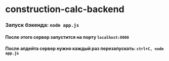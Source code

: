 # construction-calc-backend

### Запуск бэкенда: `node app.js`
#### После этого сервер запустится на порту `localhost:8000`
#### После апдейта сервер нужно каждый раз перезапускать: `ctrl+C, node app.js`
